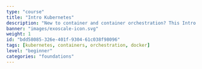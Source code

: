 ```yaml
---
type: "course"
title: "Intro Kubernetes"
description: "New to container and container orchestration? This Intro Kubernetes - Course covers the foundational topics for a non-technical audience and conveys the benefits of containers and container orchestration for modern IT scenarios. It will help you learn the basics of terminology associated, understand the essential components' functions, and understand why these new technologies are so important."
banner: "images/exoscale-icon.svg"
weight: 1
id: "bdd58085-326e-401f-9304-61c038f98096"
tags: [kubernetes, containers, orchestration, docker]
level: "beginner"
categories: "foundations"
---
```

